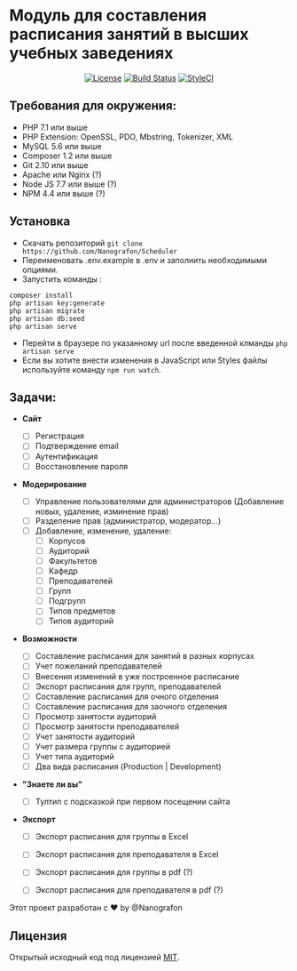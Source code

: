 
# Модуль для составления расписания занятий в высших учебных заведениях

<p align="center">
    <a href="https://choosealicense.com/licenses/mit/"><img src="https://img.shields.io/github/license/nanografon/scheduler.svg" alt="License"></a>
    <a href="https://travis-ci.org/Nanografon/Scheduler"><img src="https://travis-ci.org/Nanografon/Scheduler.svg?branch=master" alt="Build Status"></a>
    <a href="https://styleci.io/repos/82827551"><img src="https://styleci.io/repos/82827551/shield?branch=master" alt="StyleCI"></a>
</p>

## Требования для окружения:

*   PHP 7.1 или выше
*   PHP Extension: OpenSSL, PDO, Mbstring, Tokenizer, XML
*   MySQL 5.6 или выше
*   Composer 1.2 или выше
*   Git 2.10 или выше
*   Apache или Nginx (?)
*   Node JS 7.7 или выше (?)
*   NPM 4.4 или выше (?)

## Установка

*   Скачать репозиторий `git clone https://github.com/Nanografon/Scheduler`
*   Переименовать .env.example в .env и заполнить необходимыми опциями.
*   Запустить команды :

```
composer install
php artisan key:generate
php artisan migrate
php artisan db:seed
php artisan serve
```
*   Перейти в браузере по указанному url после введенной клманды ```php artisan serve```
*   Если вы хотите внести изменения в JavaScript или Styles файлы используйте команду ```npm run watch```.


## Задачи:

*   **Сайт**

    *   [ ]  Регистрация
    *   [ ]  Подтверждение email
    *   [ ]  Аутентификация
    *   [ ]  Восстановление пароля

*   **Модерирование**

    *   [ ]  Управление пользователями для администраторов (Добавление новых, удаление, изминение прав)
    *   [ ]  Разделение прав (администратор, модератор...)
    *   [ ]  Добавление, изменение, удаление:
        *   [ ]  Корпусов
        *   [ ]  Аудиторий
        *   [ ]  Факультетов
        *   [ ]  Кафедр
        *   [ ]  Преподавателей
        *   [ ]  Групп
        *   [ ]  Подгрупп
        *   [ ]  Типов предметов
        *   [ ]  Типов аудиторий

*   **Возможности**

    *   [ ]  Составление расписания для занятий в разных корпусах
    *   [ ]  Учет пожеланий преподавателей
    *   [ ]  Внесения изменений в уже построенное расписание
    *   [ ]  Экспорт расписания для групп, преподавателей
    *   [ ]  Составление расписания для очного отделения
    *   [ ]  Составление расписания для заочного отделения
    *   [ ]  Просмотр занятости аудиторий
    *   [ ]  Просмотр занятости преподавателей
    *   [ ]  Учет занятости аудиторий
    *   [ ]  Учет размера группы с аудиторией
    *   [ ]  Учет типа аудиторий
    *   [ ]  Два вида расписания (Production | Development)

*   **"Знаете ли вы"**

    *   [ ]  Тултип с подсказкой при первом посещении сайта

*   **Экспорт**

    *   [ ]  Экспорт расписания для группы в Excel
    *   [ ]  Экспорт расписания для преподавателя в Excel
    *   [ ]  Экспорт расписания для группы в pdf (?)
    *   [ ]  Экспорт расписания для преподавателя в pdf (?)


Этот проект разработан c :heart: by @Nanografon

## Лицензия
Открытый исходный код под лицензией [MIT](http://opensource.org/licenses/MIT).
